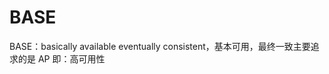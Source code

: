 <!--
 * @Author: shgopher shgopher@gmail.com
 * @Date: 2024-10-27 23:44:39
 * @LastEditors: shgopher shgopher@gmail.com
 * @LastEditTime: 2024-10-27 23:47:48
 * @FilePath: /luban/系统设计基础/分布式/分布式理论/BASE/README
 * @Description: 
 * 
 * Copyright (c) 2024 by shgopher, All Rights Reserved. 
-->
# BASE

BASE：basically available eventually consistent，基本可用，最终一致主要追求的是 AP 即：高可用性
